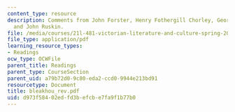```yaml
---
content_type: resource
description: Comments from John Forster, Henry Fothergill Chorley, George Brimley
  and John Ruskin.
file: /media/courses/21l-481-victorian-literature-and-culture-spring-2003/d973f58402edfd3befcbe7fa9f1b77b0_bleakhou_rev.pdf
file_type: application/pdf
learning_resource_types:
- Readings
ocw_type: OCWFile
parent_title: Readings
parent_type: CourseSection
parent_uid: a79b72d0-9c80-eda2-ccd0-9944e213bd91
resourcetype: Document
title: bleakhou_rev.pdf
uid: d973f584-02ed-fd3b-efcb-e7fa9f1b77b0
---
```

